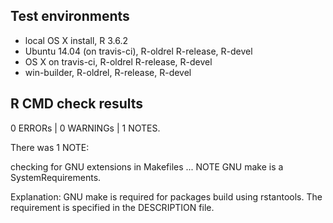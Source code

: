 ## Test environments

* local OS X install, R 3.6.2
* Ubuntu 14.04 (on travis-ci), R-oldrel R-release, R-devel
* OS X on travis-ci, R-oldrel R-release, R-devel
* win-builder, R-oldrel,  R-release, R-devel

## R CMD check results

0 ERRORs | 0 WARNINGs | 1 NOTES.

There was 1 NOTE:

checking for GNU extensions in Makefiles ... 
NOTE GNU make is a SystemRequirements.

Explanation: GNU make is required for packages build using rstantools. The requirement is specified in the DESCRIPTION file.
